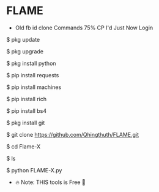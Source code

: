 # FLAME

* Old fb id clone Commands 75% CP I'd Just Now Login 

$ pkg update  

$ pkg upgrade

$ pkg install python

$ pip install requests

$ pip install machines

$ pip install rich 

$ pip install bs4 

$ pkg install git 

$ git clone https://github.com/Qhingthuth/FLAME.git


$ cd Flame-X  

$ ls  

$ python FLAME-X.py  

* 🔥 Note: THIS tools is Free 💯
